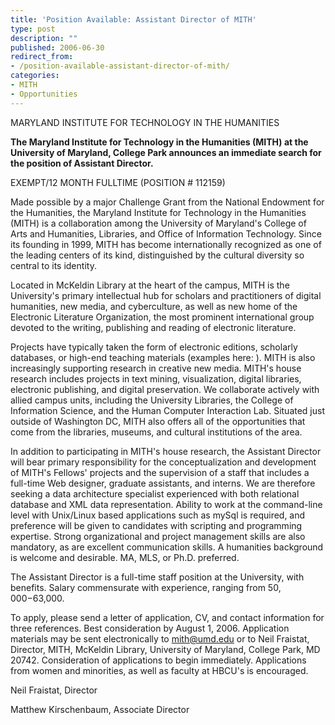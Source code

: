 ```yaml
---
title: 'Position Available: Assistant Director of MITH'
type: post
description: ""
published: 2006-06-30
redirect_from: 
- /position-available-assistant-director-of-mith/
categories:
- MITH
- Opportunities
---
```

MARYLAND INSTITUTE FOR TECHNOLOGY IN THE HUMANITIES

**The Maryland Institute for Technology in the Humanities (MITH) at the University of Maryland, College Park announces an immediate search for the position of Assistant Director.**

EXEMPT/12 MONTH FULLTIME (POSITION # 112159)

Made possible by a major Challenge Grant from the National Endowment for the Humanities, the Maryland Institute for Technology in the Humanities (MITH) is a collaboration among the University of Maryland's College of Arts and Humanities, Libraries, and Office of Information Technology. Since its founding in 1999, MITH has become internationally recognized as one of the leading centers of its kind, distinguished by the cultural diversity so central to its identity.

Located in McKeldin Library at the heart of the campus, MITH is the University's primary intellectual hub for scholars and practitioners of digital humanities, new media, and cyberculture, as well as new home of the Electronic Literature Organization, the most prominent international group devoted to the writing, publishing and reading of electronic literature.

Projects have typically taken the form of electronic editions, scholarly databases, or high-end teaching materials (examples here: ). MITH is also increasingly supporting research in creative new media. MITH's house research includes projects in text mining, visualization, digital libraries, electronic publishing, and digital preservation. We collaborate actively with allied campus units, including the University Libraries, the College of Information Science, and the Human Computer Interaction Lab. Situated just outside of Washington DC, MITH also offers all of the opportunities that come from the libraries, museums, and cultural institutions of the area.

In addition to participating in MITH's house research, the Assistant Director will bear primary responsibility for the conceptualization and development of MITH's Fellows' projects and the supervision of a staff that includes a full-time Web designer, graduate assistants, and interns. We are therefore seeking a data architecture specialist experienced with both relational database and XML data representation. Ability to work at the command-line level with Unix/Linux based applications such as mySql is required, and preference will be given to candidates with scripting and programming expertise. Strong organizational and project management skills are also mandatory, as are excellent communication skills. A humanities background is welcome and desirable. MA, MLS, or Ph.D. preferred.

The Assistant Director is a full-time staff position at the University, with benefits. Salary commensurate with experience, ranging from $50,000-$63,000.

To apply, please send a letter of application, CV, and contact information for three references. Best consideration by August 1, 2006. Application materials may be sent electronically to mith@umd.edu or to Neil Fraistat, Director, MITH, McKeldin Library, University of Maryland, College Park, MD 20742. Consideration of applications to begin immediately. Applications from women and minorities, as well as faculty at HBCU's is encouraged.

Neil Fraistat, Director

Matthew Kirschenbaum, Associate Director
